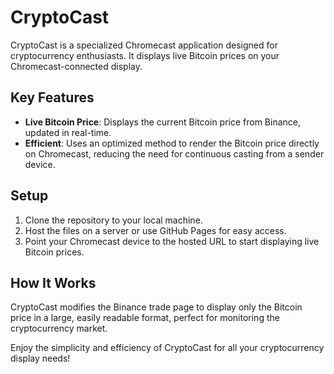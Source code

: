 # CryptoCast

CryptoCast is a specialized Chromecast application designed for cryptocurrency enthusiasts. It displays live Bitcoin prices on your Chromecast-connected display.

## Key Features

- **Live Bitcoin Price**: Displays the current Bitcoin price from Binance, updated in real-time.
- **Efficient**: Uses an optimized method to render the Bitcoin price directly on Chromecast, reducing the need for continuous casting from a sender device.

## Setup

1. Clone the repository to your local machine.
2. Host the files on a server or use GitHub Pages for easy access.
3. Point your Chromecast device to the hosted URL to start displaying live Bitcoin prices.

## How It Works

CryptoCast modifies the Binance trade page to display only the Bitcoin price in a large, easily readable format, perfect for monitoring the cryptocurrency market.

Enjoy the simplicity and efficiency of CryptoCast for all your cryptocurrency display needs!
